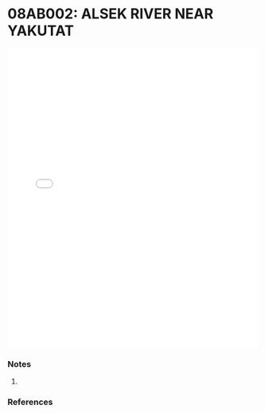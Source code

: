 # 08AB002: ALSEK RIVER NEAR YAKUTAT

<iframe src="/_static/stations/08AB002_fdc.html" width="100%" height="600" frameborder="0"></iframe>

### Notes
1. 

### References


